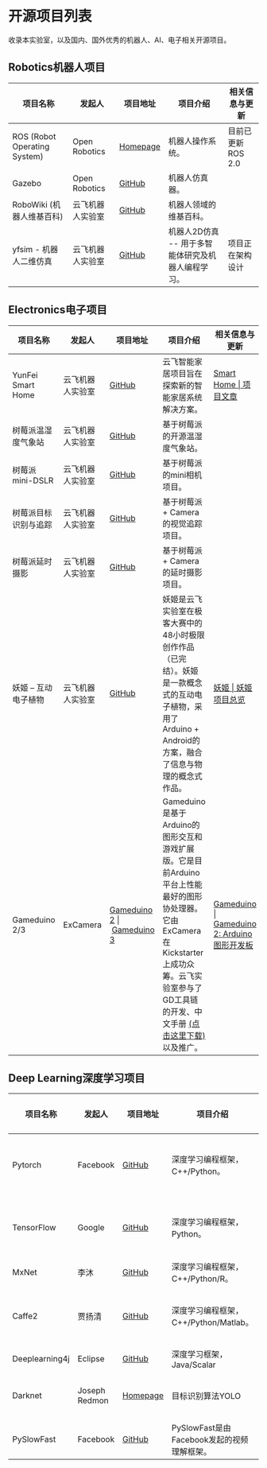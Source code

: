 # 开源项目列表

收录本实验室，以及国内、国外优秀的机器人、AI、电子相关开源项目。

## Robotics机器人项目

| 项目名称                     | 发起人           | 项目地址                                                     | 项目介绍                                                     | 相关信息与更新                                               |
| ---------------------------- | ---------------- | ------------------------------------------------------------ | ------------------------------------------------------------ | ------------------------------------------------------------ |
| ROS (Robot Operating System) | Open Robotics    | [Homepage](https://www.ros.org/)                             | 机器人操作系统。                                             | 目前已更新ROS 2.0                                            |
| Gazebo                       | Open Robotics    | [GitHub](https://github.com/osrf/gazebo)                     | 机器人仿真器。                                               |                                                              |
| RoboWiki (机器人维基百科)    | 云飞机器人实验室 | [GitHub](https://github.com/yfrobotics/robowiki)             | 机器人领域的维基百科。                                       |                                                              |
| yfsim - 机器人二维仿真       | 云飞机器人实验室 | [GitHub](https://github.com/yfrobotics/yfsim)                | 机器人2D仿真 -- 用于多智能体研究及机器人编程学习。           | 项目正在架构设计                                             |

## Electronics电子项目

| 项目名称             | 发起人           | 项目地址                                                     | 项目介绍                                                     | 相关信息与更新                                               |
| -------------------- | ---------------- | ------------------------------------------------------------ | ------------------------------------------------------------ | ------------------------------------------------------------ |
| YunFei Smart Home    | 云飞机器人实验室 | [GitHub](https://github.com/yfrobotics/yf-home-iot)          | 云飞智能家居项目旨在探索新的智能家居系统解决方案。           | [Smart Home \| 项目文章](https://www.yfworld.com/?cat=38)    |
| 树莓派温湿度气象站   | 云飞机器人实验室 | [GitHub](https://github.com/automaticdai/rpi-environmental-sensing) | 基于树莓派的开源温湿度气象站。                               |                                                              |
| 树莓派mini-DSLR      | 云飞机器人实验室 | [GitHub](https://github.com/automaticdai/rpi-mini-dslr-camera) | 基于树莓派的mini相机项目。                                   |                                                              |
| 树莓派目标识别与追踪 | 云飞机器人实验室 | [GitHub](https://github.com/automaticdai/rpi-object-detection) | 基于树莓派 + Camera的视觉追踪项目。                          |                                                              |
| 树莓派延时摄影       | 云飞机器人实验室 | [GitHub](https://github.com/automaticdai/rpi-timelapse)      | 基于树莓派 + Camera的延时摄影项目。                          |                                                              |
| 妖姬 – 互动电子植物  | 云飞机器人实验室 | [GitHub](https://github.com/automaticdai/arduino-yaoji)      | 妖姬是云飞实验室在极客大赛中的48小时极限创作作品（已完结）。妖姬是一款概念式的互动电子植物，采用了Arduino + Android的方案，融合了信息与物理的概念式作品。 | [妖姬 \| 妖姬项目总览](https://www.yfworld.com/?p=4287)      |
| Gameduino 2/3        | ExCamera         | [Gameduino 2](https://www.kickstarter.com/projects/2084212109/gameduino-2-this-time-its-personal?ref=discovery&term=Gameduino) \| [Gameduino 3](https://www.kickstarter.com/projects/2084212109/gameduino-3?ref=discovery&term=Gameduino) | Gameduino是基于Arduino的图形交互和游戏扩展版。它是目前Arduino平台上性能最好的图形协处理器。它由ExCamera在Kickstarter上成功众筹。云飞实验室参与了GD工具链的开发、中文手册 [(点击这里下载)](http://excamera.com/files/gd2book_cn.pdf)以及推广。 | [Gameduino \| Gameduino 2: Arduino图形开发板](https://www.yfworld.com/?p=4280) |

## Deep Learning深度学习项目

| 项目名称       | 发起人        | 项目地址                                               | 项目介绍                                   | 相关信息与更新             |
| -------------- | ------------- | ------------------------------------------------------ | ------------------------------------------ | -------------------------- |
| Pytorch        | Facebook      | [GitHub](https://github.com/pytorch/pytorch)           | 深度学习编程框架，C++/Python。             | 最流行的机器学习框架之一。 |
| TensorFlow     | Google        | [GitHub](https://github.com/tensorflow/tensorflow)     | 深度学习编程框架，Python。                 | 最流行的机器学习框架之一。 |
| MxNet          | 李沐          | [GitHub](https://github.com/apache/incubator-mxnet)    | 深度学习编程框架，C++/Python/R。           |                            |
| Caffe2         | 贾扬清        | [GitHub](https://github.com/facebookarchive/caffe2)    | 深度学习编程框架，C++/Python/Matlab。      | 已于2018年与Pytorch合并。  |
| Deeplearning4j | Eclipse       | [GitHub](https://github.com/eclipse/deeplearning4j/)   | 深度学习框架，Java/Scalar                  |                            |
| Darknet        | Joseph Redmon | [Homepage](https://pjreddie.com/darknet/)              | 目标识别算法YOLO                           | Joseph已宣布退出CV研究。   |
| PySlowFast     | Facebook      | [GitHub](https://github.com/facebookresearch/SlowFast) | PySlowFast是由Facebook发起的视频理解框架。 |                            |

